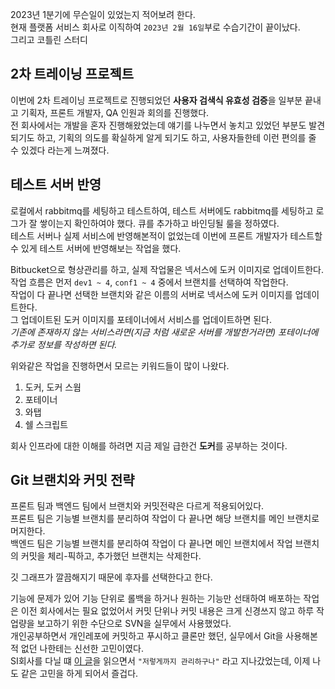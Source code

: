 
2023년 1분기에 무슨일이 있었는지 적어보려 한다.  
현재 플랫폼 서비스 회사로 이직하여 `2023년 2월 16일`부로 수습기간이 끝이났다.  
그리고 코틀린 스터디  


## 2차 트레이닝 프로젝트

이번에 2차 트레이닝 프로젝트로 진행되었던 **사용자 검색식 유효성 검증**을 일부분 끝내고 기획자, 프론트 개발자, QA 인원과 회의를 진행했다.  
전 회사에서는 개발을 혼자 진행해왔었는데 얘기를 나누면서 놓치고 있었던 부분도 발견되기도 하고, 기획의 의도를 확실하게 알게 되기도 하고, 사용자들한테 이런 편의를 줄 수 있겠다 라는게 느껴졌다.  

## 테스트 서버 반영

로컬에서 rabbitmq를 세팅하고 테스트하여, 테스트 서버에도 rabbitmq를 세팅하고 로그가 잘 쌓이는지 확인하여야 했다. 
큐를 추가하고 바인딩될 룰을 정하였다.  
테스트 서버나 실제 서비스에 반영해본적이 없었는데 이번에 프론트 개발자가 테스트할 수 있게 테스트 서버에 반영해보는 작업을 했다.  
  
Bitbucket으로 형상관리를 하고, 실제 작업물은 넥서스에 도커 이미지로 업데이트한다.  
작업 흐름은 먼저 `dev1 ~ 4`, `conf1 ~ 4` 중에서 브랜치를 선택하여 작업한다.  
작업이 다 끝나면 선택한 브랜치와 같은 이름의 서버로 넥서스에 도커 이미지를 업데이트한다.  
그 업데이트된 도커 이미지를 포테이너에서 서비스를 업데이트하면 된다.  
*기존에 존재하지 않는 서비스라면(지금 처럼 새로운 서버를 개발한거라면) 포테이너에 추가로 정보를 작성하면 된다.*  
  
위와같은 작업을 진행하면서 모르는 키워드들이 많이 나왔다.  
  
1. 도커, 도커 스웜
2. 포테이너
3. 와탭
4. 쉘 스크립트
  
회사 인프라에 대한 이해를 하려면 지금 제일 급한건 **도커**를 공부하는 것이다.  

## Git 브랜치와 커밋 전략

프론트 팀과 백엔드 팀에서 브랜치와 커밋전략은 다르게 적용되어있다.  
프론트 팀은 기능별 브랜치를 분리하여 작업이 다 끝나면 해당 브랜치를 메인 브랜치로 머지한다.  
백엔드 팀은 기능별 브랜치를 분리하여 작업이 다 끝나면 메인 브랜치에서 작업 브랜치의 커밋을 체리-픽하고, 추가했던 브랜치는 삭제한다.  
  
깃 그래프가 깔끔해지기 때문에 후자를 선택한다고 한다.  
  
기능에 문제가 있어 기능 단위로 롤백을 하거나 원하는 기능만 선태하여 배포하는 작업은 이전 회사에서는 필요 없었어서 커밋 단위나 커밋 내용은 크게 신경쓰지 않고 하루 작업량을 보고하기 위한 수단으로 SVN을 실무에서 사용했었다.  
개인공부하면서 개인레포에 커밋하고 푸시하고 클론만 했던, 실무에서 Git을 사용해본적 없던 나한테는 신선한 고민이였다.  
SI회사를 다닐 떄 [이 글](https://techblog.woowahan.com/2553/)을 읽으면서 `"저렇게까지 관리하구나"` 라고 지나갔었는데, 이제 나도 같은 고민을 하게 되어서 즐겁다.  


